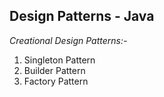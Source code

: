 Design Patterns - Java
-

_Creational Design Patterns:-_

1. Singleton Pattern
2. Builder Pattern
3. Factory Pattern
